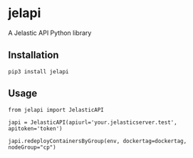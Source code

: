 # jelapi

A Jelastic API Python library

## Installation

    pip3 install jelapi
    
## Usage

    from jelapi import JelasticAPI
    
    japi = JelasticAPI(apiurl='your.jelasticserver.test', apitoken='token')
     
    japi.redeployContainersByGroup(env, dockertag=dockertag, nodeGroup="cp")
